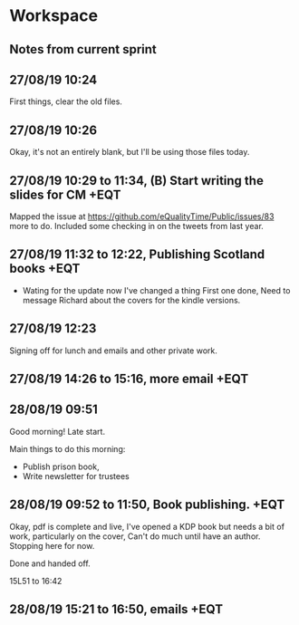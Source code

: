 # Workspace 
##  Notes from current sprint 



## 27/08/19 10:24 
First things, clear the old files. 

## 27/08/19 10:26 
Okay, it's not an entirely blank, but I'll be using those files today.      

## 27/08/19 10:29 to 11:34, (B) Start writing the slides for CM +EQT
Mapped the issue at https://github.com/eQualityTime/Public/issues/83 more to do. 
Included some checking in on the tweets from last year. 


## 27/08/19 11:32 to 12:22, Publishing Scotland books +EQT 
* Wating for the update now I've changed a thing 
First one done, Need to message Richard about the covers for the kindle versions.  

## 27/08/19 12:23 
Signing off for lunch and emails and other private work. 

## 27/08/19 14:26 to 15:16, more email +EQT

## 28/08/19 09:51 
Good morning! Late start.  

Main things to do this morning: 

* Publish prison book, 
* Write newsletter for trustees 

## 28/08/19 09:52 to 11:50, Book publishing. +EQT
Okay, pdf is complete and live, I've opened a KDP book but needs a bit of work, particularly on the cover, Can't do much until have an author. Stopping here for now.

Done and handed off. 


15L51 to 16:42

## 28/08/19 15:21 to 16:50, emails +EQT





 




